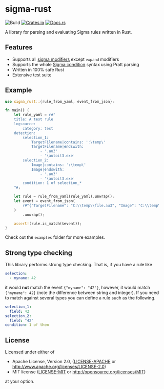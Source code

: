 # sigma-rust

![Build](https://github.com/jopohl/sigma-rust/actions/workflows/ci.yml/badge.svg)
[![Crates.io](https://img.shields.io/crates/v/sigma-rust)](https://crates.io/crates/sigma-rust)
[![Docs.rs](https://docs.rs/sigma-rust/badge.svg)](https://docs.rs/sigma-rust)


A library for parsing and evaluating Sigma rules written in Rust.

## Features

- Supports all [sigma modifiers](https://sigmahq.io/docs/basics/modifiers.html) except `expand`
  modifiers
- Supports the whole [Sigma condition](https://sigmahq.io/docs/basics/conditions.html) syntax using Pratt parsing
- Written in 100% safe Rust
- Extensive test suite

## Example

```rust
use sigma_rust::{rule_from_yaml, event_from_json};

fn main() {
    let rule_yaml = r#"
    title: A test rule
    logsource:
        category: test
    detection:
        selection_1:
            TargetFilename|contains: ':\temp\'
            TargetFilename|endswith:
                - '.au3'
                - '\autoit3.exe'
        selection_2:
            Image|contains: ':\temp\'
            Image|endswith:
                - '.au3'
                - '\autoit3.exe'
        condition: 1 of selection_*
    "#;

    let rule = rule_from_yaml(rule_yaml).unwrap();
    let event = event_from_json(
        r#"{"TargetFilename": "C:\\temp\\file.au3", "Image": "C:\\temp\\autoit4.exe"}"#,
    )
        .unwrap();

    assert!(rule.is_match(&event));
}
```

Check out the `examples` folder for more examples.

## Strong type checking

This library performs strong type checking. That is, if you have a rule like

```yaml
selection:
  - myname: 42
```

it would __not__ match the event `{"myname": "42"}`, however, it would match `{"myname": 42}` (note the difference
between string and integer).
If you need to match against several types you can define a rule such as the following.

```yaml
selection_1:
  field: 42
selection_2:
  field: "42"
condition: 1 of them
```


## License

Licensed under either of

* Apache License, Version 2.0, ([LICENSE-APACHE](LICENSE-APACHE) or <http://www.apache.org/licenses/LICENSE-2.0>)
* MIT license ([LICENSE-MIT](LICENSE-MIT) or <http://opensource.org/licenses/MIT>)

at your option.
